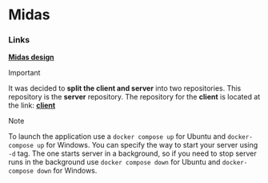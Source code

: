 # Midas
### Links
[**Midas design**](https://www.figma.com/file/QqtW2yWhyvDJjJWEebENa6/%D0%95%D0%B1%D1%83%D1%87%D0%B8%D0%B9-Midas?type=design&node-id=0%3A1&mode=design&t=oO38OKr2pcaVb9cF-1)

> [!IMPORTANT]
> It was decided to **split the client and server** into two repositories. This repository is the **server** repository.
The repository for the **client** is located at the link: [**client**](https://github.com/StickyDice/Midas)

> [!NOTE]
> To launch the application use a `docker compose up` for Ubuntu and `docker-compose up` for Windows. You can specify the way to start your server using `-d` tag. The one starts server in a background, so if you need to stop server runs in the background use `docker compose down` for Ubuntu and `docker-compose down` for Windows. 

